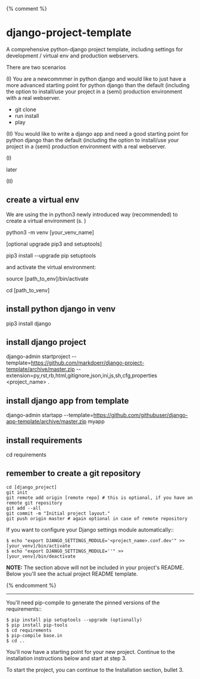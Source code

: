 {% comment %}

# django-project-template
A comprehensive python-django project template, including settings for development / virtual env and production webservers.

There are two scenarios 

(I) You are a newcommmer in python django and would like to just have a more advanced starting point for python django than the default (including the option to install/use your project in a (semi) production environment with a real webserver.  

- git clone
- run install
- play


(II) You would like to write a django app and need a good starting point for python django than the default (including the option to install/use your project in a (semi) production environment with a real webserver. 



(I)

later

(II)

## create a virtual env 

We are using the in python3 newly introduced way (recommended) to create a virtual environment (s. )

  python3 -m venv [your_venv_name]
  
  [optional upgrade pip3 and setuptools]
  
  pip3 install --upgrade pip setuptools


and activate the virtual environment:

  source [path_to_env]/bin/activate

  cd [path_to_venv]

## install python django in venv

  pip3 install django
  
## install django project

  django-admin startproject --template=https://github.com/markdoerr/django-project-template/archive/master.zip --extension=py,rst,rb,html,gitignore,json,ini,js,sh,cfg,properties <project_name> .

## install django app from template

  django-admin startapp --template=https://github.com/githubuser/django-app-template/archive/master.zip myapp


## install requirements

cd requirements

## remember to create a git repository
    
    cd [django_project]
    git init
    git remote add origin [remote repo] # this is optional, if you have an remote git repository 
    git add --all
    git commit -m "Initial project layout."
    git push origin master # again optional in case of remote repository

If you want to configure your Django settings module automatically::

    $ echo "export DJANGO_SETTINGS_MODULE='<project_name>.conf.dev'" >> [your_venv]/bin/activate
    $ echo "export DJANGO_SETTINGS_MODULE=''" >> [your_venv]/bin/deactivate
    
**NOTE:** The section above will not be included in your project's README.
Below you'll see the actual project README template.

{% endcomment %}

---------------


You'll need pip-compile to generate the pinned versions of the requirements::

    $ pip install pip setuptools --upgrade (optionally)
    $ pip install pip-tools
    $ cd requirements
    $ pip-compile base.in
    $ cd ..


You'll now have a starting point for your new project. Continue to the
installation instructions below and start at step 3.

To start the project, you can continue to the Installation section, bullet 3.

